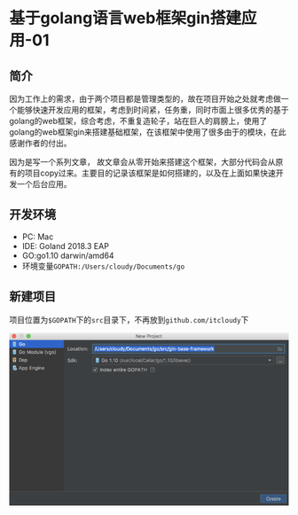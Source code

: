 # 基于golang语言web框架gin搭建应用-01

## 简介

因为工作上的需求，由于两个项目都是管理类型的，故在项目开始之处就考虑做一个能够快速开发应用的框架，考虑到时间紧，任务重，同时市面上很多优秀的基于golang的web框架，综合考虑，不重复造轮子，站在巨人的肩膀上，使用了golang的web框架gin来搭建基础框架，在该框架中使用了很多由于的模块，在此感谢作者的付出。

因为是写一个系列文章， 故文章会从零开始来搭建这个框架，大部分代码会从原有的项目copy过来。主要目的记录该框架是如何搭建的，以及在上面如果快速开发一个后台应用。

## 开发环境

* PC: Mac
* IDE: Goland 2018.3 EAP
* GO:go1.10 darwin/amd64 
* 环境变量`GOPATH:/Users/cloudy/Documents/go`    

## 新建项目

项目位置为`$GOPATH`下的`src`目录下，不再放到`github.com/itcloudy`下



![](/assets/import.png)



